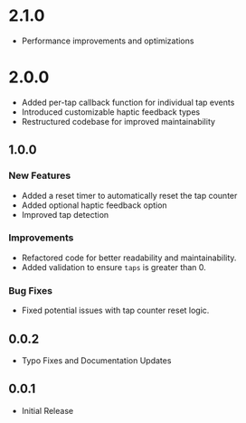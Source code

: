 # 2.1.0
- Performance improvements and optimizations

# 2.0.0
- Added per-tap callback function for individual tap events
- Introduced customizable haptic feedback types
- Restructured codebase for improved maintainability

## 1.0.0

### New Features
- Added a reset timer to automatically reset the tap counter
- Added optional haptic feedback option
- Improved tap detection

### Improvements
- Refactored code for better readability and maintainability.
- Added validation to ensure `taps` is greater than 0.

### Bug Fixes
- Fixed potential issues with tap counter reset logic.

## 0.0.2

- Typo Fixes and Documentation Updates

## 0.0.1

- Initial Release
